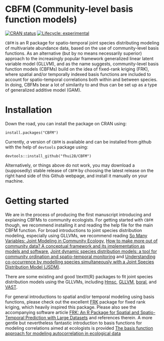 # CBFM (Community-level basis function models)

  <!-- badges: start -->
  [![CRAN status](https://www.r-pkg.org/badges/version/CBFM)](https://CRAN.R-project.org/package=CBFM)
  [![Lifecycle: experimental](https://img.shields.io/badge/lifecycle-experimental-orange.svg)](https://www.tidyverse.org/lifecycle/#experimental)
  <!-- badges: end -->
  
`CBFM` is an R package for spatio-temporal joint species distributing modeling of multivariate abundance data, based on the use of community-level basis functions. As an alternative (but by no means necessarily superior) approach to the increasingly popular framework generalized linear latent variable model (GLLVM), and as the name suggests, community-level basis function models (CBFMs) build on the idea of fixed-rank kriging (FRK), where spatial and/or temporally indexed basis functions are included to account for spatio-temporal correlations both within and between species. In doing, CBFMs bear a lot of similarity to and thus can be set up as a type of generalized additive model (GAM).


# Installation

Down the road, you can install the package on CRAN using:
```
install.packages("CBFM")
```
Currently, *a* version of `CBFM` is available and can be installed from github with the help of `devtools` package using:
```
devtools::install_github("fhui28/CBFM")
```

Alternatively, or things above do not work, you may download a (supposedly) stable release of `CBFM` by choosing the latest release on the right hand side of this Github webpage, and install it manually on your machine.


# Getting started

We are in the process of producing the first manuscript introducing and explaining CBFMs to community ecologists. For getting started with `CBFM` though, we recommend installing it and reading the help file for the main CBFM function. For broad introductions to joint species distribution modeling, especially using GLLVMs, we recommend reading [So Many Variables: Joint Modeling in Community Ecology](https://www.sciencedirect.com/science/article/pii/S0169534715002402?casa_token=me_1KcIBbeMAAAAA:9-EUCdI5o5e1g5pSk5biiKO9zKj-wdwxtc4yNcgtRhFrPSQeXLl9a3n1DE_Furrnigb5i5PzbrM), [How to make more out of community data? A conceptual framework and its implementation as models and software](https://onlinelibrary.wiley.com/doi/full/10.1111/ele.12757), [Joint dynamic species distribution models: a tool for community ordination and spatio-temporal monitoring](https://onlinelibrary.wiley.com/doi/abs/10.1111/geb.12464) and [Understanding co-occurrence by modelling species simultaneously with a Joint Species Distribution Model (JSDM)](https://besjournals.onlinelibrary.wiley.com/doi/full/10.1111/2041-210X.12180). 

There are some existing and good \texttt{R} packages to fit joint species distribution models using the GLLVMs, including [Hmsc](https://cran.r-project.org/web/packages/Hmsc/index.html), [GLLVM](https://cran.r-project.org/web/packages/gllvm/index.html),  [boral](https://cran.r-project.org/web/packages/boral/index.html), and [VAST](https://rdrr.io/github/James-Thorson/VAST/).

For general introductions to spatial and/or temporal modeling using basis functions, please check out the excellent [FRK](https://cran.r-project.org/web/packages/FRK/index.html) package for fixed rank kriging, which heavily inspired this package. Please also see the accompanying software article [FRK: An R Package for Spatial and Spatio-Temporal Prediction with Large Datasets](https://www.jstatsoft.org/article/view/v098i04) and references therein. A more gentle but nevertheless fantastic introduction to basis functions for modeling correlations aimed at ecologists is provided  [The basis function approach for modeling autocorrelation in ecological data](https://esajournals.onlinelibrary.wiley.com/doi/abs/10.1002/ecy.1674)



